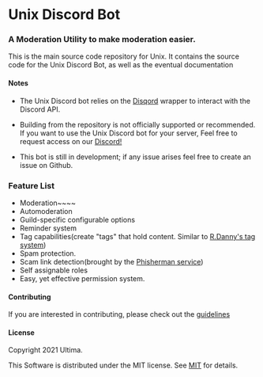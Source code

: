 #  Unix Discord Bot
### A Moderation Utility to make moderation easier.
This is the main source code repository for Unix. It contains the source code for the Unix Discord Bot, as well as the eventual documentation


#### Notes
- The Unix Discord bot relies on the [Disqord](https://github.com/Quahu/Disqord) wrapper to interact with the Discord API.
- Building from the repository is not officially supported or recommended. If you want to use the Unix Discord bot for your server, Feel free to request access on our [Discord!](https://discord.gg/6yMXWUWANW)

- This bot is still in development; if any issue arises feel free to create an issue on Github.

### Feature List
- Moderation~~~~
- Automoderation
- Guild-specific configurable options
- Reminder system
- Tag capabilities(create "tags" that hold content. Similar to [R.Danny's tag system](https://github.com/Rapptz/RoboDanny))
- Spam protection.
- Scam link detection(brought by the [Phisherman service](https://phisherman.gg/))
- Self assignable roles
- Easy, yet effective permission system.

#### **Contributing**
If you are interested in contributing, please check out the [guidelines](https://github.com/n-Ultima/UnixBot/blob/main/.github/CONTRIBUTING.md)



#### **License**

Copyright 2021 Ultima.

This Software is distributed under the MIT license.
See [MIT](https://github.com/n-Ultima/UnixBot/blob/main/LICENSE) for details.



